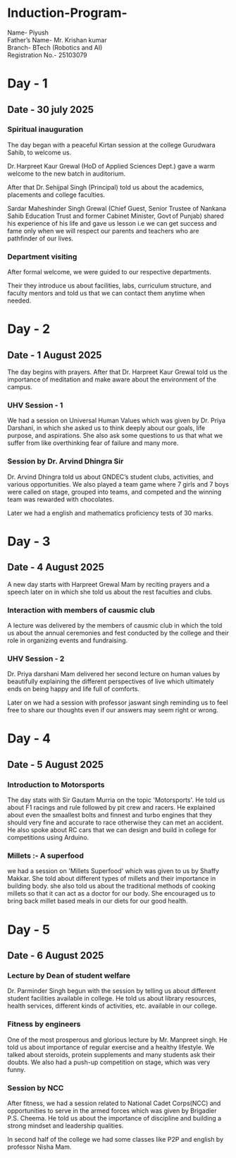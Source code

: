 # Induction-Program-
Name- Piyush  
Father’s Name- Mr. Krishan kumar  
Branch- BTech (Robotics and AI)  
Registration No.- 25103079
# Day - 1
## Date - 30 july 2025
### Spiritual inauguration 
The day began with a peaceful Kirtan session at the college Gurudwara Sahib, to welcome us.


Dr. Harpreet Kaur Grewal (HoD of Applied Sciences Dept.) gave a warm welcome to the new batch in auditorium.


After that Dr. Sehijpal Singh (Principal) told us about the academics, placements and college faculties.

Sardar Maheshinder Singh Grewal (Chief Guest, Senior Trustee of Nankana Sahib Education Trust and former Cabinet Minister, Govt of Punjab) shared his experience of his life and gave us lesson i.e we can get success and fame only when we will respect our parents and teachers who are pathfinder of our lives.

### Department visiting 
After formal welcome, we were guided to our respective departments.

Their they introduce us about facilities, labs, curriculum structure, and faculty mentors and told us that we can contact them anytime when needed.

# Day - 2
## Date - 1 August 2025

The day begins with prayers. After that Dr. Harpreet Kaur Grewal told us the importance of meditation and make aware about the environment of the campus.

### UHV Session - 1

We had a session on Universal Human Values which was given by Dr. Priya Darshani, in which she asked us to think deeply about our goals, life purpose, and aspirations. She also ask some questions to us that what we suffer from like overthinking fear of failure and many more.

### Session by Dr. Arvind Dhingra Sir

Dr. Arvind Dhingra told us about GNDEC’s student clubs, activities, and various opportunities. We also played a team game where 7 girls and 7 boys were called on stage, grouped into teams, and competed and the winning team was rewarded with chocolates.

Later we had a english and mathematics proficiency tests of 30 marks.

# Day - 3
## Date - 4 August 2025

A new day starts with Harpreet Grewal Mam by reciting prayers and a speech later on in which she told us about the rest faculties and clubs.


### Interaction with members of causmic club

A lecture was delivered by the members of causmic club in which the told us about the annual ceremonies and fest conducted by the college and their role in organizing events and fundraising.

### UHV Session - 2

Dr. Priya darshani Mam delivered her second lecture on human values by beautifully explaining the different perspectives of live which ultimately ends on being happy and life full of comforts.

Later on we had a session with professor jaswant singh reminding us to feel free to share our thoughts even if our answers may seem right or wrong.

# Day - 4 
## Date - 5 August 2025
### Introduction to Motorsports 

The day stats with Sir Gautam Murria on the topic 'Motorsports'. He told us about F1 racings and rule followed by pit crew and racers. He explained about even the smaallest bolts and finnest and turbo engines that they should very fine and accurate to race otherwise they can met an accident. He also spoke about RC cars that we can design and build in college for competitions using Arduino.

### Millets :- A superfood 

we had a session on 'Millets Superfood' which was given to us by Shaffy Makkar. She told about different types of millets and their importance in building body. she also told us about the traditional methods of cooking millets so that it can act as a doctor for our body. She encouraged us to bring back millet based meals in our diets for our good health.

# Day - 5
## Date - 6 August 2025
### Lecture by Dean of student welfare

Dr. Parminder Singh begun with the session by telling us about different student facilities available in college. He told us about library resources, health services, different kinds of activities, etc. available in our college.

### Fitness by engineers


One of the most prosperous and glorious lecture by Mr. Manpreet singh. He told us about importance of regular exercise and a healthy lifestyle. We talked about steroids, protein supplements and many students ask their doubts. We also had a push-up competition on stage, which was very funny.

### Session by NCC

After fitness, we had a session related to National Cadet Corps(NCC) and opportunities to serve in the armed forces which was given by Brigadier P.S. Cheema. He told us about the importance of discipline and building a strong mindset and leadership qualities.

In second half of the college we had some classes like P2P and english by professor Nisha Mam.


